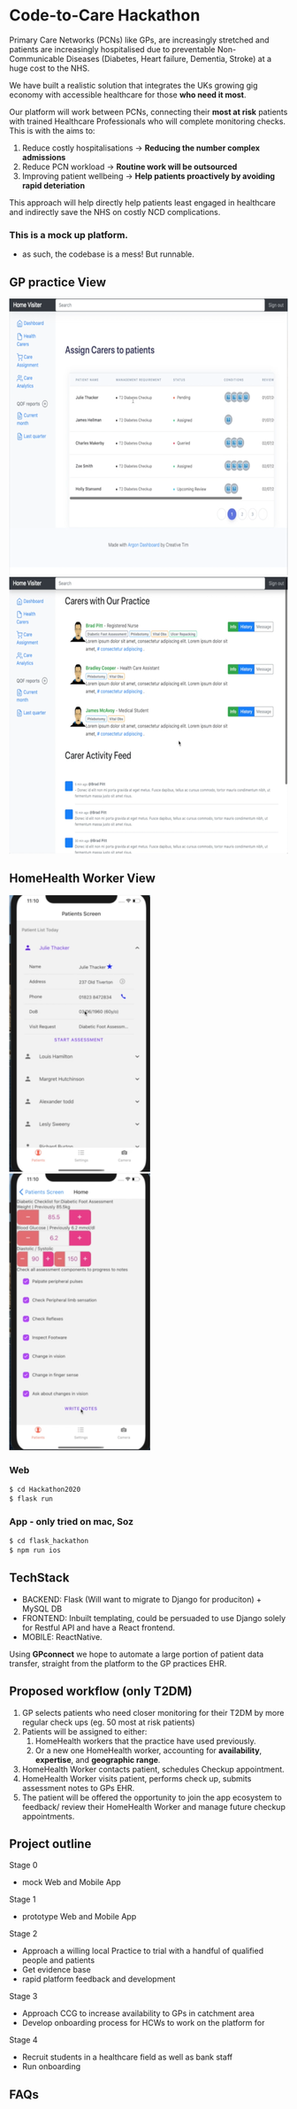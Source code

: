 # Code-to-Care Hackathon



Primary Care Networks (PCNs) like GPs, are increasingly stretched and patients are increasingly hospitalised due to preventable Non-Communicable Diseases (Diabetes, Heart failure, Dementia, Stroke) at a huge cost to the NHS.

We have built a realistic solution that integrates the UKs growing gig economy with accessible healthcare for those **who need it most**. 

Our platform will work between PCNs, connecting their **most at risk** patients with trained Healthcare Professionals who will complete monitoring checks.
This is with the aims to:
1. Reduce costly hospitalisations  -> **Reducing the number complex admissions**
2. Reduce PCN workload           -> **Routine work will be outsourced**
3. Improving patient wellbeing -> **Help patients proactively by avoiding rapid deteriation**

This approach will help directly help patients least engaged in healthcare and indirectly save the NHS on costly NCD complications.

### This is a mock up platform.
- as such, the codebase is a mess! But runnable.

## GP practice View

<img src="static/Screenshot%202020-07-02%20at%2016.40.33.png" height="500" display='float:left;position:relative' />

<img src="static/Screenshot%202020-07-02%20at%2016.40.52.png" height="500" display='float:left;position:relative'/>


## HomeHealth Worker View

<img src="static/Screenshot%202020-07-02%20at%2016.41.26.png" height="500" display='float:left;position:relative'/>

<img src="static/Screenshot%202020-07-02%20at%2016.41.52.png" height="500" display='float:left;position:relative'/>



### Web
```sh
$ cd Hackathon2020
$ flask run
```
### App - only tried on mac, Soz
```sh
$ cd flask_hackathon
$ npm run ios
```


## TechStack
- BACKEND: Flask (Will want to migrate to Django for produciton) + MySQL DB
- FRONTEND: Inbuilt templating, could be persuaded to use Django solely for Restful API and have a React frontend.
- MOBILE: ReactNative.

Using **GPconnect** we hope to automate a large portion of patient data transfer, straight from the platform to the GP practices EHR.

## Proposed workflow (only T2DM)
1. GP selects patients who need closer monitoring for their T2DM by more regular check ups (eg. 50 most at risk patients)
2. Patients will be assigned to either: 
    1. HomeHealth workers that the practice have used previously. 
    2. Or a new one HomeHealth worker, accounting for **availability**, **expertise**, and **geographic range**. 
3. HomeHealth Worker contacts patient, schedules Checkup appointment.
4. HomeHealth Worker visits patient, performs check up, submits assessment notes to GPs EHR.
5. The patient will be offered the opportunity to join the app ecosystem to feedback/ review their HomeHealth Worker and manage future checkup appointments.


## Project outline
Stage 0
- mock Web and Mobile App

Stage 1
- prototype Web and Mobile App

Stage 2
- Approach a willing local Practice to trial with a handful of qualified people and patients
- Get evidence base
- rapid platform feedback and development

Stage 3
- Approach CCG to increase availability to GPs in catchment area
- Develop onboarding process for HCWs to work on the platform for 

Stage 4
- Recruit students in a healthcare field as well as bank staff 
- Run onboarding

## FAQs 
